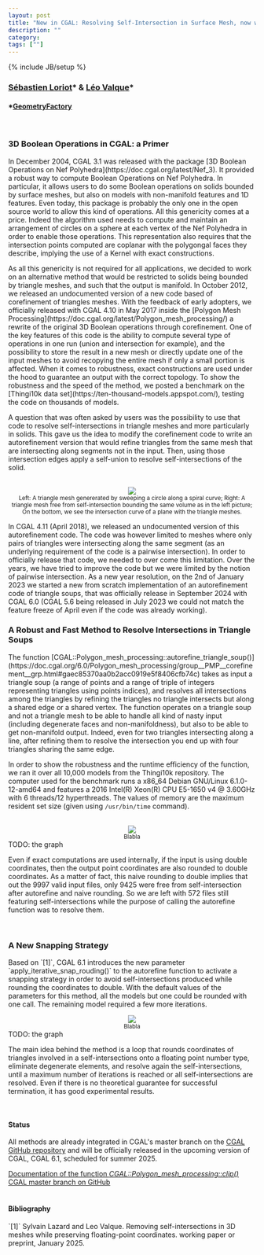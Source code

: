 ```yaml
---
layout: post
title: "New in CGAL: Resolving Self-Intersection in Surface Mesh, now with Snap Rounding"
description: ""
category:
tags: [""]
---
```

{% include JB/setup %}

<h3><a href="https://geometryfactory.com/who-we-are/">Sébastien Loriot</a>&#42; & <a href="https://geometryfactory.com/who-we-are/">Léo Valque</a>&#42;</h3>
<h4>&#42;<a href="https://geometryfactory.com/">GeometryFactory</a></h4>

<br>
<h3>3D Boolean Operations in CGAL: a Primer</h3>

<p>In December 2004, CGAL 3.1 was released with the package [3D Boolean Operations on Nef Polyhedra](https://doc.cgal.org/latest/Nef_3).
It provided a robust way to compute Boolean Operations on Nef Polyhedra. In particular, it allows users to do some Boolean operations
on solids bounded by surface meshes, but also on models with non-manifold features and 1D features. Even today, this package is probably
the only one in the open source world to allow this kind of operations. All this genericity comes at a price. Indeed the algorithm used
needs to compute and maintain an arrangement of circles on a sphere at each vertex of the Nef Polyhedra in order to enable those operations.
This representation also requires that the intersection points computed are coplanar with the polygongal faces they describe, implying the
use of a Kernel with exact constructions.</p>

<p>As all this genericity is not required for all applications, we decided to work on an alternative method that would be restricted to solids
being bounded by triangle meshes, and such that the output is manifold. In October 2012, we released an undocumented version of a new code
based of corefinement of triangles meshes. With the feedback of early adopters, we officially released with CGAL 4.10 in May 2017 inside
the [Polygon Mesh Processing](https://doc.cgal.org/latest/Polygon_mesh_processing/) a rewrite of the original 3D Boolean operations through
corefinement. One of the key features of this code is the ability to compute several type of operations in one run (union and intersection
for example), and the possibility to store the result in a new mesh or directly update one of the input meshes to avoid recopying the entire
mesh if only a small portion is affected. When it comes to robustness, exact constructions are used under the hood to guarantee an output
with the correct topology. To show the robustness and the speed of the method, we posted a benchmark on the [Thingi10k data set](https://ten-thousand-models.appspot.com/),
testing the code on thousands of models.</p>

<p>A question that was often asked by users was the possibility to use that code to resolve self-intersections in triangle meshes
and more particularly in solids. This gave us the idea to modify the corefinement code to write an autorefinement version
that would refine triangles from the same mesh that are intersecting along segments not in the input. Then, using those intersection
edges apply a self-union to resolve self-intersections of the solid.
</p>

<br>
<div style="text-align:center;">
  <a href="../../../../images/cylinder_autorefine.png"><img src="../../../../images/cylinder_autorefine.png" style="max-width:95%"/></a>
  <br><small>Left: A triangle mesh genererated by sweeping a circle along a spiral curve;
             Right: A triangle mesh free from self-intersection bounding the same volume as in the left picture;
             On the bottom, we see the intersection curve of a plane with the triangle meshes.</small>
</div>


In CGAL 4.11 (April 2018), we released an undocumented version of this autorefinement code. The code was however limited to
meshes where only pairs of triangles were intersecting along the same segment (as an underlying requirement of the code is
a pairwise intersection). In order to officially release that code, we needed to over come this limitation. Over the years,
we have tried to improve the code but we were limited by the notion of pairwise intersection.
As a new year resolution, on the 2nd of January 2023 we started a new from scratch implementation of an autorefinement
code of triangle soups, that was officially release in September 2024 with CGAL 6.0 (CGAL 5.6 being released in July 2023
we could not match the feature freeze of April even if the code was already working).

<h3>A Robust and Fast Method to Resolve Intersections in Triangle Soups</h3>

<p>The function [CGAL::Polygon_mesh_processing::autorefine_triangle_soup()](https://doc.cgal.org/6.0/Polygon_mesh_processing/group__PMP__corefinement__grp.html#gaec85370aa0b2acc0919e5f8406cfb74c)
takes as input a triangle soup (a range of points and a range of triple of integers representing triangles using points indices), and resolves all
intersections among the triangles by refining the triangles no triangle intersects but along a shared edge or a shared vertex. The function operates
on a triangle soup and not a triangle mesh to be able to handle all kind of nasty input (including degenerate faces and non-manifoldness), but
also to be able to get non-manifold output. Indeed, even for two triangles intersecting along a line, after refining them to resolve the intersection
you end up with four triangles sharing the same edge.

In order to show the robustness and the runtime efficiency of the function, we ran it over all 10,000 models from the Thingi10k repository.
The computer used for the benchmark runs a x86_64 Debian GNU/Linux 6.1.0-12-amd64 and features a 2016 Intel(R) Xeon(R) CPU E5-1650 v4 @ 3.60GHz with 6 threads/12 hyperthreads. The values of memory are
the maximum resident set size (given using `/usr/bin/time` command).

<br>
<div style="text-align:center;">
  <a href="../../../../images/XXX.png"><img src="../../../../images/XXX.png" style="max-width:95%"/></a>
  <br><small>Blabla</small>
</div>
TODO: the graph
</p>

Even if exact computations are used internally, if the input is using double coordinates, then the output point coordinates are also rounded to double coordinates.
As a matter of fact, this naive rounding to double implies that out the 9997 valid input files, only 9425 were free from self-intersection after autorefine and naive rounding.
So we are left with 572 files still featuring self-intersections while the purpose of calling the autorefine function was to resolve them.

<br>
<h3>A New Snapping Strategy</h3>

<p>
Based on `[1]`, CGAL 6.1 introduces the new parameter `apply_iterative_snap_rouding()` to the autorefine function to activate a snapping strategy in order
to avoid self-intersections produced while rounding the coordinates to double.
With the default values of the parameters for this method, all the models but one could be rounded with one call.
The remaining model required a few more iterations.

<br>
<div style="text-align:center;">
  <a href="../../../../images/XXX.png"><img src="../../../../images/XXX.png" style="max-width:95%"/></a>
  <br><small>Blabla</small>
</div>
TODO: the graph
</p>

The main idea behind the method is a loop that rounds coordinates of triangles involved in a self-intersections onto a floating point number type, eliminate degenerate
elements, and resolve again the self-intersections, until a maximum number of iterations is reached or all self-intersections are resolved.
Even if there is no theoretical guarantee for successful termination, it has good experimental results.

<br>
<h4>Status</h4>

<p>All methods are already integrated in CGAL's master branch on the
<a href="https://github.com/CGAL/cgal/">CGAL GitHub repository</a> and
will be officially released in the upcoming version of CGAL, CGAL 6.1, scheduled for summer 2025.</p>

<i class="bi bi-book"></i>
<a href="https://cgal.geometryfactory.com/CGAL/doc/master/Polygon_mesh_processing/group__PMP__corefinement__grp.html#ga5dc9e7acf8433235adc7b91ac93a7d42">Documentation of the function <em>CGAL::Polygon_mesh_processing::clip()</em></a>
<br>
<i class="bi bi-arrow-down-circle"></i>
<a href="https://github.com/CGAL/cgal/tree/master">CGAL master branch on GitHub</a>
<br><br>

<h4>Bibliography</h4>
`[1]` Sylvain Lazard and Leo Valque. Removing self-intersections in 3D meshes while preserving floating-point coordinates. working paper or preprint, January 2025.
